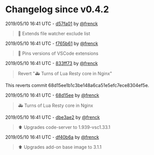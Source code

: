# Changelog since v0.4.2

2019/05/10 16:41 UTC - [d57fa01](https://github.com/hassio-addons/addon-vscode/commit/d57fa012519d23b62f27c9168331cf7850b7a7e5) by [@frenck](https://github.com/frenck)
> :hammer: Extends file watcher exclude list 

2019/05/10 16:41 UTC - [f765b61](https://github.com/hassio-addons/addon-vscode/commit/f765b617e5ce6d7a7a8488454a030922c77da036) by [@frenck](https://github.com/frenck)
> :hammer: Pins versions of VSCode extensions 

2019/05/10 16:41 UTC - [833ff73](https://github.com/hassio-addons/addon-vscode/commit/833ff73808e077149b11d98a22a5f606da1ba34a) by [@frenck](https://github.com/frenck)
> Revert ":ambulance: Turns of Lua Resty core in Nginx"

This reverts commit 68d15ee1b1c3be148a6ca51e5efc7ece8304ef5e. 

2019/05/10 16:41 UTC - [68d15ee](https://github.com/hassio-addons/addon-vscode/commit/68d15ee1b1c3be148a6ca51e5efc7ece8304ef5e) by [@frenck](https://github.com/frenck)
> :ambulance: Turns of Lua Resty core in Nginx 

2019/05/10 16:41 UTC - [dbe3ae2](https://github.com/hassio-addons/addon-vscode/commit/dbe3ae29e8f8d79ac09516d903597e94d7714dd5) by [@frenck](https://github.com/frenck)
> :arrow_up: Upgrades code-server to 1.939-vsc1.33.1 

2019/05/10 16:41 UTC - [df40b6a](https://github.com/hassio-addons/addon-vscode/commit/df40b6a0f81ddc80a557bdced3244dcecadb9eeb) by [@frenck](https://github.com/frenck)
> :arrow_up: Upgrades add-on base image to 3.1.1 

